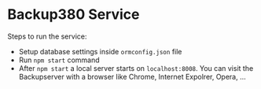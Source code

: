 # Backup380 Service
        
Steps to run the service:

- Setup database settings inside `ormconfig.json` file
- Run `npm start` command
- After `npm start` a local server starts on `localhost:8008`. You can visit the Backupserver with a browser like Chrome, Internet Expolrer, Opera, ...
